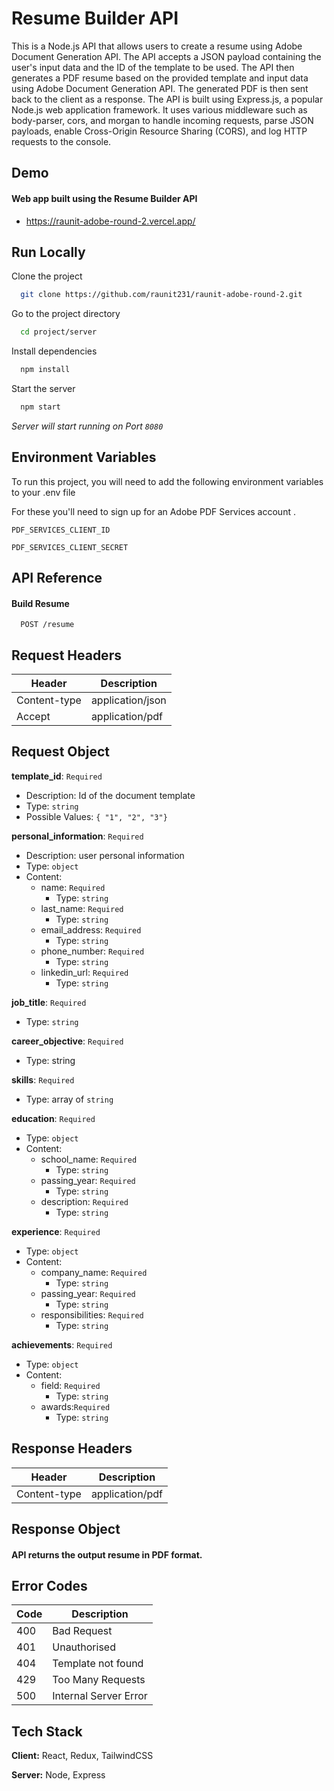 
# Resume Builder API

This is a Node.js API that allows users to create a resume using Adobe Document Generation API. The API accepts a JSON payload containing the user's input data and the ID of the template to be used. The API then generates a PDF resume based on the provided template and input data using Adobe Document Generation API. The generated PDF is then sent back to the client as a response.
The API is built using Express.js, a popular Node.js web application framework. It uses various middleware such as body-parser, cors, and morgan to handle incoming requests, parse JSON payloads, enable Cross-Origin Resource Sharing (CORS), and log HTTP requests to the console.



## Demo

#### Web app built using the Resume Builder API
- https://raunit-adobe-round-2.vercel.app/

## Run Locally

Clone the project

```bash
  git clone https://github.com/raunit231/raunit-adobe-round-2.git
```

Go to the project directory

```bash
  cd project/server
```

Install dependencies

```bash
  npm install
```

Start the server

```bash
  npm start
```
*Server will start running on Port `8080`*


## Environment Variables

To run this project, you will need to add the following environment variables to your .env file

For these you'll need to sign up for an Adobe PDF Services account .

`PDF_SERVICES_CLIENT_ID`

`PDF_SERVICES_CLIENT_SECRET`


## API Reference


#### Build Resume

```http
  POST /resume
```

## Request Headers
| Header           | Description        |
|------------------|--------------------|
| Content-type     | application/json   |
| Accept           | application/pdf    |

## Request Object
**template_id**: `Required`
- Description: Id of the document template
- Type: `string`
- Possible Values: `{ "1", "2", "3"}`

**personal_information**: `Required`
- Description: user personal information
- Type: `object`
- Content:
  - name: `Required`
      - Type: `string`
  - last_name: `Required`
      - Type: `string`
  - email_address: `Required`
      - Type: `string`
  - phone_number: `Required`
      - Type: `string`
  - linkedin_url: `Required`
      - Type: `string`

**job_title**: `Required`
- Type: `string`

**career_objective**: `Required`
- Type: string

**skills**: `Required`
- Type: array of `string`

**education**: `Required`
- Type: `object`
- Content:
  - school_name: `Required`
    - Type: `string`
  - passing_year: `Required`
      - Type: `string`
  - description: `Required`
      - Type: `string`

**experience**: `Required`
- Type: `object`
- Content:
  - company_name: `Required`
      - Type: `string`
  - passing_year: `Required`
      - Type: `string`
  - responsibilities: `Required`
      - Type: `string`

**achievements**: `Required`
- Type: `object`
- Content:
  - field: `Required`
      - Type: `string`
  - awards:`Required`
      - Type: `string`

## Response Headers
| Header           | Description        |
|------------------|--------------------|
| Content-type     | application/pdf    |

## Response Object
#### API returns the output resume in PDF format.

## Error Codes
| Code           | Description        |
|------------------|--------------------|
| 400    | Bad Request   |
| 401           | Unauthorised   |
| 404           | Template not found   |
| 429           | Too Many Requests   |
| 500           | Internal Server Error   |

## Tech Stack

**Client:** React, Redux, TailwindCSS

**Server:** Node, Express

